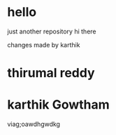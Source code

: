 # hello
just another repository
hi there

changes made by karthik
# thirumal reddy
# karthik Gowtham
viag;oawdhgwdkg
